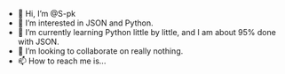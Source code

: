 - 👋 Hi, I’m @S-pk
- 👀 I’m interested in JSON and Python.
- 🌱 I’m currently learning Python little by little, and I am about 95% done with JSON. 
- 💞️ I’m looking to collaborate on really nothing.
- 📫 How to reach me is...
